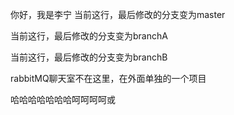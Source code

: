 ﻿你好，我是李宁
当前这行，最后修改的分支变为master

当前这行，最后修改的分支变为branchA


当前这行，最后修改的分支变为branchB

rabbitMQ聊天室不在这里，在外面单独的一个项目

哈哈哈哈哈哈哈呵呵呵呵或

